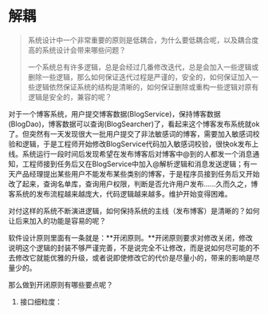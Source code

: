 # 解耦

> 系统设计中一个非常重要的原则是低耦合，为什么要低耦合呢，以及耦合度高的系统设计会带来哪些问题？
>
> 一个系统总有许多逻辑，总是会经过几番修改迭代，总是会加入一些逻辑或删除一些逻辑，那么如何保证迭代过程是严谨的，安全的，如何保证加入一些逻辑依然保证系统的结构是清晰的，如何保证删除或重构一些逻辑对原有逻辑是安全的，兼容的呢？

对于一个博客系统，用户提交博客数据\(BlogService\)，保持博客数据\(BlogDao\)，博客数据可以查询\(BlogSearcher\)了，看起来这个博客发布系统就ok了。但突然有一天发现很大一批用户提交了非法敏感词的博客，需要加入敏感词校验和逻辑，于是工程师开始修改BlogService代码加入敏感词校验，很快ok发布上线。系统运行一段时间后发现希望在发布博客后对博客中@到的人都发一个消息通知，工程师接到任务后又在BlogService中加入@解析逻辑和消息发送逻辑；有一天产品经理提出某些用户不能发布某些类别的博客，于是程序员接到任务后又开始改了起来，查询名单库，查询用户权限，判断是否允许用户发布......久而久之，博客系统的发布流程越来越庞大，代码逻辑越来越多。维护开始变得困难。

对付这样的系统不断演进逻辑，如何保持系统的主线（发布博客）是清晰的？如何让后来加入的功能是容易的呢？

软件设计原则里面有一条就是：**开闭原则。**开闭原则要求对修改关闭，修改说明这个逻辑的封装不够严谨完善，不是说完全不让修改，而是说如何尽可能的不去修改它就能优雅的升级，或者说即使修改它的代价是尽量小的，带来的影响是尽量少的。

那么做到开闭原则有哪些要点呢？

1. 接口细粒度：



